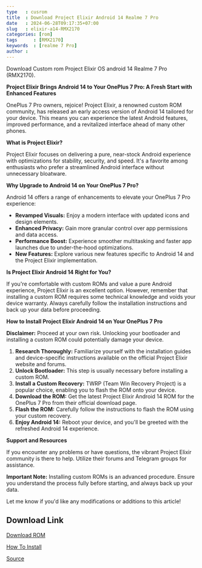 ```yaml
---
type   : cusrom
title  : Download Project Elixir Android 14 Realme 7 Pro
date   : 2024-06-28T09:17:35+07:00
slug   : elixir-a14-RMX2170
categories: [rom]
tags      : [RMX2170]
keywords  : [realme 7 Pro]
author : 
---
```


Download Custom rom Project Elixir OS android 14 Realme 7 Pro (RMX2170).

**Project Elixir Brings Android 14 to Your OnePlus 7 Pro: A Fresh Start with Enhanced Features**

OnePlus 7 Pro owners, rejoice! Project Elixir, a renowned custom ROM community, has released an early access version of Android 14 tailored for your device. This means you can experience the latest Android features, improved performance, and a revitalized interface ahead of many other phones.

**What is Project Elixir?**

Project Elixir focuses on delivering a pure, near-stock Android experience with optimizations for stability, security, and speed. It's a favorite among enthusiasts who prefer a streamlined Android interface without unnecessary bloatware.

**Why Upgrade to Android 14 on Your OnePlus 7 Pro?**

Android 14 offers a range of enhancements to elevate your OnePlus 7 Pro experience:

* **Revamped Visuals:**  Enjoy a modern interface with updated icons and design elements.
* **Enhanced Privacy:**  Gain more granular control over app permissions and data access.
* **Performance Boost:** Experience smoother multitasking and faster app launches due to under-the-hood optimizations.
* **New Features:** Explore various new features specific to Android 14 and the Project Elixir implementation.

**Is Project Elixir Android 14 Right for You?**

If you're comfortable with custom ROMs and value a pure Android experience, Project Elixir is an excellent option. However, remember that installing a custom ROM requires some technical knowledge and voids your device warranty. Always carefully follow the installation instructions and back up your data before proceeding.

**How to Install Project Elixir Android 14 on Your OnePlus 7 Pro**

**Disclaimer:** Proceed at your own risk. Unlocking your bootloader and installing a custom ROM could potentially damage your device.

1. **Research Thoroughly:** Familiarize yourself with the installation guides and device-specific instructions available on the official Project Elixir website and forums.
2. **Unlock Bootloader:**  This step is usually necessary before installing a custom ROM.
3. **Install a Custom Recovery:**  TWRP (Team Win Recovery Project) is a popular choice, enabling you to flash the ROM onto your device.
4. **Download the ROM:**  Get the latest Project Elixir Android 14 ROM for the OnePlus 7 Pro from their official download page.
5. **Flash the ROM:**  Carefully follow the instructions to flash the ROM using your custom recovery.
6. **Enjoy Android 14:**  Reboot your device, and you'll be greeted with the refreshed Android 14 experience.

**Support and Resources**

If you encounter any problems or have questions, the vibrant Project Elixir community is there to help. Utilize their forums and Telegram groups for assistance.

**Important Note:** Installing custom ROMs is an advanced procedure. Ensure you understand the process fully before starting, and always back up your data.

Let me know if you'd like any modifications or additions to this article!


## Download Link
[Download ROM](https://www.pling.com/p/1801587/)

[How To Install](https://github.com/ProjectElixir-Devices/Wiki/blob/UNO/RMX2170.md)

[Source](https://www.pling.com/p/1801587/)

